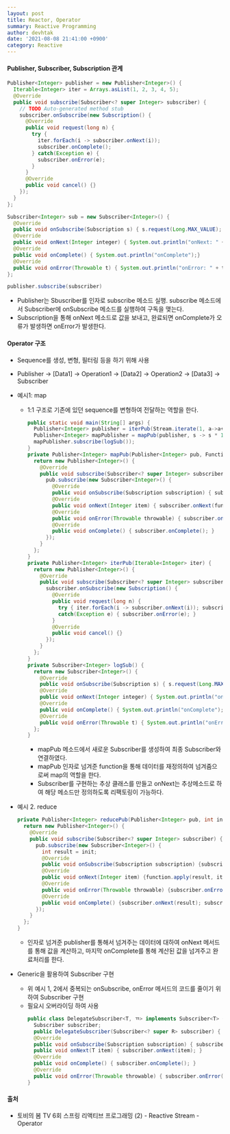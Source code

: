 ```yaml
---
layout: post
title: Reactor, Operator
summary: Reactive Programming
author: devhtak
date: '2021-08-08 21:41:00 +0900'
category: Reactive
---
```


#### Publisher, Subscriber, Subscription 관계

```java
Publisher<Integer> publisher = new Publisher<Integer>() {
  Iterable<Integer> iter = Arrays.asList(1, 2, 3, 4, 5);
  @Override
  public void subscribe(Subscriber<? super Integer> subscriber) {
    // TODO Auto-generated method stub
    subscriber.onSubscribe(new Subscription() {
      @Override
      public void request(long n) {
        try {
          iter.forEach(i -> subscriber.onNext(i));
          subscriber.onComplete();
        } catch(Exception e) {
          subscriber.onError(e);
        }
      }
      @Override
      public void cancel() {}
    });
  }
};

Subscriber<Integer> sub = new Subscriber<Integer>() {
  @Override
  public void onSubscribe(Subscription s) { s.request(Long.MAX_VALUE); }
  @Override
  public void onNext(Integer integer) { System.out.println("onNext: " + integer); }
  @Override
  public void onComplete() { System.out.println("onComplete");}
  @Override
  public void onError(Throwable t) { System.out.println("onError: " + t.getMessage()); }
};

publisher.subscribe(subscriber)
```

-  Publisher는 Sbuscriber를 인자로 subscribe 메소드 실행. subscribe 메소드에서 Subscriber에 onSubscribe 메소드를 실행하여 구독을 맺는다.
-  Subscription을 통해 onNext 메소드로 값을 보내고, 완료되면 onComplete가 오류가 발생하면 onError가 발생한다.


#### Operator 구조

- Sequence를 생성, 변형, 필터링 등을 하기 위해 사용
- Publisher -> \[Data1] -> Operation1 -> \[Data2] -> Operation2 -> \[Data3] -> Subscriber

- 예시1: map
  - 1:1 구조로 기존에 있던 sequence를 변형하여 전달하는 역할을 한다.
    ```java
    public static void main(String[] args) {
      Publisher<Integer> publisher = iterPub(Stream.iterate(1, a->a+1).limit(10).collect(Collectors.toList()));
	  Publisher<Integer> mapPublisher = mapPub(publisher, s -> s * 10);
	  mapPublisher.subscribe(logSub());
    }	
    private Publisher<Integer> mapPub(Publisher<Integer> pub, Function<Integer, Integer> function) {
      return new Publisher<Integer>() {
        @Override
        public void subscribe(Subscriber<? super Integer> subscriber) {
          pub.subscribe(new Subscriber<Integer>() {
            @Override
            public void onSubscribe(Subscription subscription) { subscriber.onSubscribe(subscription); }
            @Override
            public void onNext(Integer item) { subscriber.onNext(function.apply(item)); }
            @Override
            public void onError(Throwable throwable) { subscriber.onError(throwable); }
            @Override
            public void onComplete() { subscriber.onComplete(); }
          });
        }
      };
    }
    private Publisher<Integer> iterPub(Iterable<Integer> iter) {
      return new Publisher<Integer>() {
        @Override
        public void subscribe(Subscriber<? super Integer> subscriber) {
          subscriber.onSubscribe(new Subscription() {
            @Override
            public void request(long n) {
              try { iter.forEach(i -> subscriber.onNext(i)); subscriber.onComplete();} 
              catch(Exception e) { subscriber.onError(e); }
            }
            @Override
            public void cancel() {}
          });
        }
      };
    }
    private Subscriber<Integer> logSub() {
      return new Subscriber<Integer>() {
        @Override
        public void onSubscribe(Subscription s) { s.request(Long.MAX_VALUE); }
        @Override
        public void onNext(Integer integer) { System.out.println("onNext: " + integer); }
        @Override
        public void onComplete() { System.out.println("onComplete");}
        @Override
        public void onError(Throwable t) { System.out.println("onError: " + t.getMessage()); }
      };
    }
    ```
    - mapPub 메소드에서 새로운 Subscriber를 생성하여 최종 Subscriber와 연결하였다.
    - mapPub 인자로 넘겨준 function을 통해 데이터를 재정의하여 넘겨줌으로써 map의 역할을 한다.
    - Subscriber를 구현하는 추상 클래스를 만들고 onNext는 추상메소드로 하여 해당 메소드만 정의하도록 리팩토링이 가능하다.

- 예시 2. reduce
  ```java
  private Publisher<Integer> reducePub(Publisher<Integer> pub, int init, BiFunction<Integer, Integer, Integer> function ){
    return new Publisher<Integer>() {
      @Override
      public void subscribe(Subscriber<? super Integer> subscriber) {
        pub.subscribe(new Subscriber<Integer>() {
          int result = init;
          @Override
          public void onSubscribe(Subscription subscription) {subscriber.onSubscribe(subscription);}
          @Override
          public void onNext(Integer item) {function.apply(result, item);}
          @Override
          public void onError(Throwable throwable) {subscriber.onError(throwable);}
          @Override
          public void onComplete() {subscriber.onNext(result); subscriber.onComplete();}
        });
      }
    };
  }
  ```
  - 인자로 넘겨준 publisher를 통해서 넘겨주는 데이터에 대하여 onNext 메서드를 통해 값을 계산하고, 마지막 onComplete를 통해 계산된 값을 넘겨주고 완료처리를 한다. 

- Generic을 활용하여 Subscriber 구현
  - 위 예시 1, 2에서 중복되는 onSubscribe, onError 메서드의 코드를 줄이기 위하여 Subscriber 구현
  - 필요시 오버라이딩 하여 사용
    ```java
    public class DelegateSubscriber<T, ㄲ> implements Subscriber<T> {
      Subscriber subscriber;
      public DelegateSubscriber(Subscriber<? super R> subscriber) { this.subscriber = subscriber; }
      @Override
      public void onSubscribe(Subscription subscription) { subscriber.onSubscribe(subscription); }
      public void onNext(T item) { subscriber.onNext(item); }
      @Override
      public void onComplete() { subscriber.onComplete(); }
      @Override
      public void onError(Throwable throwable) { subscriber.onError(throwable); }
    }
    ```
    
#### 출처

- 토비의 봄 TV 6회 스프링 리액티브 프로그래밍 (2) - Reactive Stream - Operator
